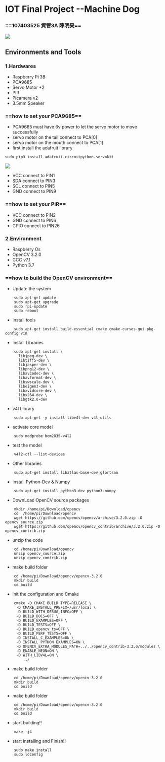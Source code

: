 # IOT Final Project --Machine Dog 
### ==107403525 資管3A 陳明昊==
![](https://i.imgur.com/6ihjn7K.jpg)

## Environments and Tools
### 1.Hardwares
* Raspberry Pi 3B
* PCA9685
* Servo Motor *2
* PIR
* Picamera v2
* 3.5mm Speaker
###  ==how to set your PCA9685==
* PCA9685 must have 6v power to let the servo motor to move successfully
* servo motor on the tail connect to PCA[0]
* servo motor on the mouth connect to PCA[1]
* first install the adafruit library
```
sudo pip3 install adafruit-circuitpython-servokit
```
![](https://i.imgur.com/TtlVzvK.png)
*  VCC connect to PIN1
* SDA connect to PIN3
* SCL connect to PIN5
* GND connect to PIN9

###  ==how to set your PIR==
*  VCC connect to PIN2
* GND connect to PIN6
* GPIO connect to PIN26

### 2.Environment
* Raspberry Os
* OpenCV 3.2.0
* GCC v7.1
* Python 3.7

###  ==how to build the OpenCV environment==
* Update the system
```
    sudo apt-get update
    sudo apt-get upgrade
    sudo rpi-update
    sudo reboot
```

* Install tools
```
    sudo apt-get install build-essential cmake cmake-curses-gui pkg-config vim
```
* Install Libraries
```
    sudo apt-get install \
      libjpeg-dev \
      libtiff5-dev \
      libjasper-dev \
      libpng12-dev \
      libavcodec-dev \
      libavformat-dev \
      libswscale-dev \
      libeigen3-dev \
      libxvidcore-dev \
      libx264-dev \
      libgtk2.0-dev
```

* v4l Library
```
    sudo apt-get -y install libv4l-dev v4l-utils
```

* activate core model
```
    sudo modprobe bcm2835-v4l2
```
* test the model
```
    v4l2-ctl --list-devices
```
* Other libraries
```
    sudo apt-get install libatlas-base-dev gfortran
```
 
* Install Python-Dev & Numpy
```
    sudo apt-get install python3-dev python3-numpy
```
* DownLoad OpenCV source packages
```
    mkdir /home/pi/Download/opencv
    cd  /home/pi/Download/opencv
    wget https://github.com/opencv/opencv/archive/3.2.0.zip -O opencv_source.zip
    wget https://github.com/opencv/opencv_contrib/archive/3.2.0.zip -O     opencv_contrib.zip
```
* unzip the code
```
    cd /home/pi/Download/opencv
    unzip opencv_source.zip
    unzip opencv_contrib.zip
```

* make build folder
```
    cd /home/pi/Download/opencv/opencv-3.2.0
    mkdir build
    cd build
```
* init the configuration and Cmake
```
    cmake -D CMAKE_BUILD_TYPE=RELEASE \
     -D CMAKE_INSTALL_PREFIX=/usr/local \
     -D BUILD_WITH_DEBUG_INFO=OFF \
     -D BUILD_DOCS=OFF \
     -D BUILD_EXAMPLES=OFF \
     -D BUILD_TESTS=OFF \
     -D BUILD_opencv_ts=OFF \
     -D BUILD_PERF_TESTS=OFF \
     -D INSTALL_C_EXAMPLES=ON \
     -D INSTALL_PYTHON_EXAMPLES=ON \
     -D OPENCV_EXTRA_MODULES_PATH=../../opencv_contrib-3.2.0/modules \
     -D ENABLE_NEON=ON \
     -D WITH_LIBV4L=ON \
        ../
```
* make build folder
```
    cd /home/pi/Download/opencv/opencv-3.2.0
    mkdir build
    cd build
```
* make build folder
```
    cd /home/pi/Download/opencv/opencv-3.2.0
    mkdir build
    cd build
```
* start building!!
```
    make -j4
```
* start installing and Finish!!
```
    sudo make install
    sudo ldconfig
```
